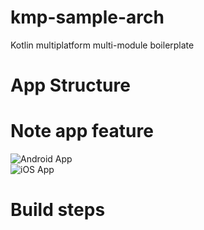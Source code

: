 # kmp-sample-arch
Kotlin multiplatform multi-module boilerplate

# App Structure


# Note app feature
 
![Android App](https://github.com/alexandrucarus/kmp-sample-arch/blob/main/docs/images/android.gif)  
![iOS App](https://github.com/alexandrucarus/kmp-sample-arch/blob/main/docs/images/ios.gif) 


# Build steps
